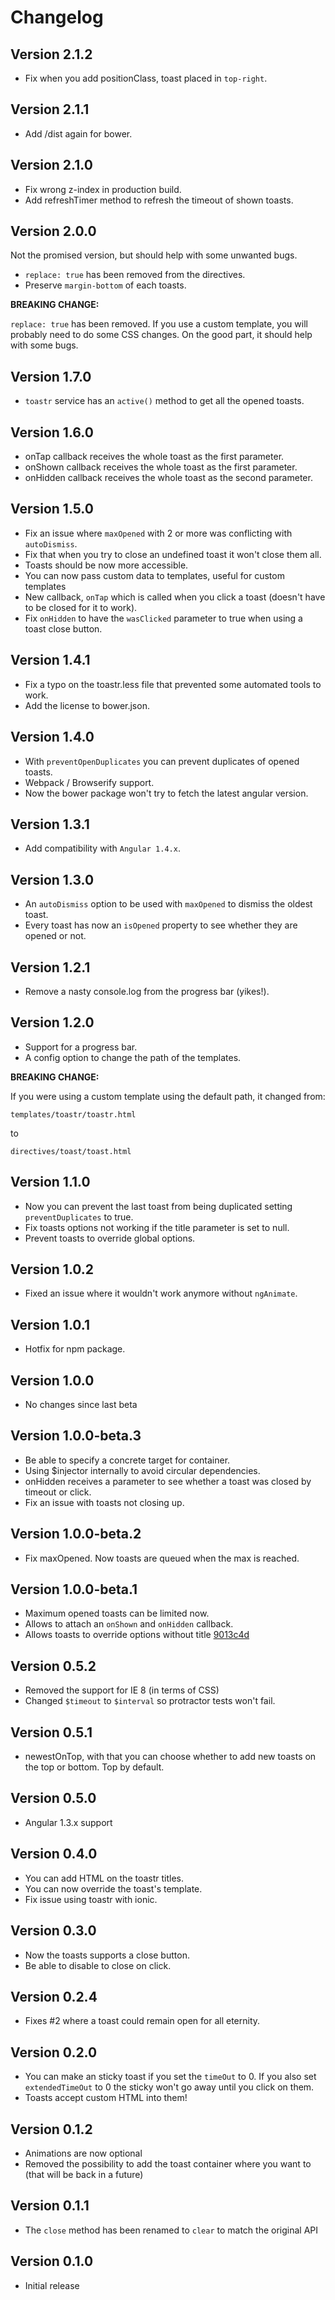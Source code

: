 # Changelog

## Version 2.1.2

- Fix when you add positionClass, toast placed in `top-right`.

## Version 2.1.1

- Add /dist again for bower.

## Version 2.1.0

- Fix wrong z-index in production build.
- Add refreshTimer method to refresh the timeout of shown toasts.

## Version 2.0.0
Not the promised version, but should help with some unwanted bugs.

- `replace: true` has been removed from the directives.
- Preserve `margin-bottom` of each toasts.

**BREAKING CHANGE:**

`replace: true` has been removed. If you use a custom template, you will probably need to do
some CSS changes. On the good part, it should help with some bugs.

## Version 1.7.0

- `toastr` service has an `active()` method to get all the opened toasts.

## Version 1.6.0

- onTap callback receives the whole toast as the first parameter.
- onShown callback receives the whole toast as the first parameter.
- onHidden callback receives the whole toast as the second parameter.

## Version 1.5.0

- Fix an issue where `maxOpened` with 2 or more was conflicting with `autoDismiss`.
- Fix that when you try to close an undefined toast it won't close them all.
- Toasts should be now more accessible.
- You can now pass custom data to templates, useful for custom templates
- New callback, `onTap` which is called when you click a toast (doesn't have to be closed for it to work).
- Fix `onHidden` to have the `wasClicked` parameter to true when using a toast close button.

## Version 1.4.1

- Fix a typo on the toastr.less file that prevented some automated tools to work.
- Add the license to bower.json.

## Version 1.4.0

- With `preventOpenDuplicates` you can prevent duplicates of opened toasts.
- Webpack / Browserify support.
- Now the bower package won't try to fetch the latest angular version.

## Version 1.3.1

- Add compatibility with `Angular 1.4.x`.

## Version 1.3.0

- An `autoDismiss` option to be used with `maxOpened` to dismiss the oldest toast.
- Every toast has now an `isOpened` property to see whether they are opened or not.

## Version 1.2.1

- Remove a nasty console.log from the progress bar (yikes!).

## Version 1.2.0

- Support for a progress bar.
- A config option to change the path of the templates.

**BREAKING CHANGE:**

If you were using a custom template using the default path, it changed from:

`templates/toastr/toastr.html`

to

`directives/toast/toast.html`

## Version 1.1.0

- Now you can prevent the last toast from being duplicated setting `preventDuplicates` to true.
- Fix toasts options not working if the title parameter is set to null.
- Prevent toasts to override global options.

## Version 1.0.2

- Fixed an issue where it wouldn't work anymore without `ngAnimate`.

## Version 1.0.1

- Hotfix for npm package.

## Version 1.0.0

- No changes since last beta

## Version 1.0.0-beta.3

- Be able to specify a concrete target for container.
- Using $injector internally to avoid circular dependencies.
- onHidden receives a parameter to see whether a toast was closed by timeout or click.
- Fix an issue with toasts not closing up.

## Version 1.0.0-beta.2

- Fix maxOpened. Now toasts are queued when the max is reached.

## Version 1.0.0-beta.1

- Maximum opened toasts can be limited now.
- Allows to attach an `onShown` and `onHidden` callback.
- Allows toasts to override options without title [9013c4d](https://github.com/Foxandxss/angular-toastr/commit/9013c4d1c7562d2ba5047c1e969a0316eb4e6c1d)

## Version 0.5.2

- Removed the support for IE 8 (in terms of CSS)
- Changed `$timeout` to `$interval` so protractor tests won't fail.

## Version 0.5.1

- newestOnTop, with that you can choose whether to add new toasts on the top or bottom. Top by default.

## Version 0.5.0

- Angular 1.3.x support

## Version 0.4.0

- You can add HTML on the toastr titles.
- You can now override the toast's template.
- Fix issue using toastr with ionic.

## Version 0.3.0

- Now the toasts supports a close button.
- Be able to disable to close on click.

## Version 0.2.4

- Fixes #2 where a toast could remain open for all eternity.

## Version 0.2.0

- You can make an sticky toast if you set the `timeOut` to 0. If you also set `extendedTimeOut` to 0 the sticky won't go away until you click on them.
- Toasts accept custom HTML into them!

## Version 0.1.2

- Animations are now optional
- Removed the possibility to add the toast container where you want to (that will be back in a future)

## Version 0.1.1

- The `close` method has been renamed to `clear` to match the original API

## Version 0.1.0

- Initial release
